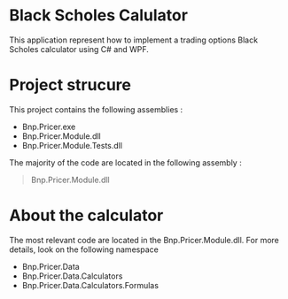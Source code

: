 # Black Scholes Calulator

This application represent how to implement a trading options Black Scholes calculator using C# and WPF. 

# Project strucure

This project contains the following assemblies :

* Bnp.Pricer.exe 
* Bnp.Pricer.Module.dll 
* Bnp.Pricer.Module.Tests.dll

The majority of the code are located in the following assembly :

> Bnp.Pricer.Module.dll 

# About the calculator

The most relevant code are located in the Bnp.Pricer.Module.dll. 
For more details, look on the following namespace

* Bnp.Pricer.Data
* Bnp.Pricer.Data.Calculators
* Bnp.Pricer.Data.Calculators.Formulas



